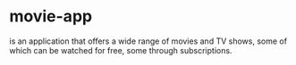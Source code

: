 # movie-app
is an application that offers a wide range of movies and TV shows, some of which can be watched for free, some through subscriptions. 
